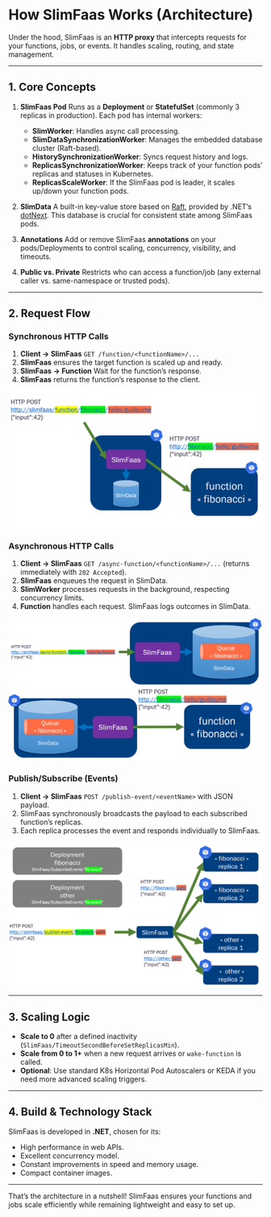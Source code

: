 ﻿# How SlimFaas Works (Architecture)

Under the hood, SlimFaas is an **HTTP proxy** that intercepts requests for your functions, jobs, or events.
It handles scaling, routing, and state management.

---

## 1. Core Concepts

1. **SlimFaas Pod**
   Runs as a **Deployment** or **StatefulSet** (commonly 3 replicas in production). Each pod has internal workers:
   - **SlimWorker**: Handles async call processing.
   - **SlimDataSynchronizationWorker**: Manages the embedded database cluster (Raft-based).
   - **HistorySynchronizationWorker**: Syncs request history and logs.
   - **ReplicasSynchronizationWorker**: Keeps track of your function pods’ replicas and statuses in Kubernetes.
   - **ReplicasScaleWorker**: If the SlimFaas pod is leader, it scales up/down your function pods.

2. **SlimData**
   A built-in key-value store based on [Raft](https://raft.github.io/), provided by .NET’s [dotNext](https://github.com/dotnet/dotNext).
   This database is crucial for consistent state among SlimFaas pods.

3. **Annotations**
   Add or remove SlimFaas **annotations** on your pods/Deployments to control scaling, concurrency, visibility, and timeouts.

4. **Public vs. Private**
   Restricts who can access a function/job (any external caller vs. same-namespace or trusted pods).

---

## 2. Request Flow

### Synchronous HTTP Calls

1. **Client → SlimFaas**
   `GET /function/<functionName>/...`
2. **SlimFaas** ensures the target function is scaled up and ready.
3. **SlimFaas → Function**
   Wait for the function’s response.
4. **SlimFaas** returns the function’s response to the client.

![sync_http_call.PNG](https://github.com/AxaFrance/SlimFaas/blob/main/documentation/sync_http_call.PNG?raw=true)

### Asynchronous HTTP Calls

1. **Client → SlimFaas**
   `GET /async-function/<functionName>/...` (returns immediately with `202 Accepted`).
2. **SlimFaas** enqueues the request in SlimData.
3. **SlimWorker** processes requests in the background, respecting concurrency limits.
4. **Function** handles each request. SlimFaas logs outcomes in SlimData.

![async_http_call.PNG](https://github.com/AxaFrance/SlimFaas/blob/main/documentation/async_http_call.PNG?raw=true)

### Publish/Subscribe (Events)

1. **Client → SlimFaas**
   `POST /publish-event/<eventName>` with JSON payload.
2. SlimFaas synchronously broadcasts the payload to each subscribed function’s replicas.
3. Each replica processes the event and responds individually to SlimFaas.

![publish_sync_call.png](https://github.com/AxaFrance/SlimFaas/blob/main/documentation/publish_sync_call.png?raw=true)

---

## 3. Scaling Logic

- **Scale to 0** after a defined inactivity (`SlimFaas/TimeoutSecondBeforeSetReplicasMin`).
- **Scale from 0 to 1+** when a new request arrives or `wake-function` is called.
- **Optional**: Use standard K8s Horizontal Pod Autoscalers or KEDA if you need more advanced scaling triggers.

---

## 4. Build & Technology Stack

SlimFaas is developed in **.NET**, chosen for its:
- High performance in web APIs.
- Excellent concurrency model.
- Constant improvements in speed and memory usage.
- Compact container images.

---

That’s the architecture in a nutshell! SlimFaas ensures your functions and jobs scale efficiently while
remaining lightweight and easy to set up.
